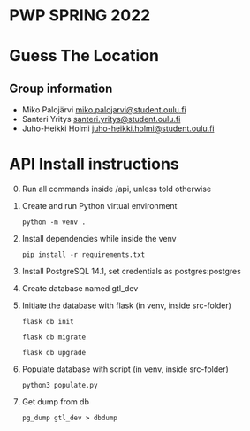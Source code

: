 # PWP SPRING 2022
# Guess The Location
## Group information
* Miko Palojärvi miko.palojarvi@student.oulu.fi
* Santeri Yritys santeri.yritys@student.oulu.fi
* Juho-Heikki Holmi juho-heikki.holmi@student.oulu.fi



# API Install instructions

0. Run all commands inside /api, unless told otherwise

1. Create and run Python virtual environment

      ```python -m venv .```


2. Install dependencies while inside the venv

    ```pip install -r requirements.txt```
  

3. Install PostgreSQL 14.1, set credentials as postgres:postgres

4. Create database named gtl_dev

5. Initiate the database with flask (in venv, inside src-folder)

    ```flask db init```

    ```flask db migrate```

    ```flask db upgrade```

6. Populate database with script (in venv, inside src-folder)
  
    ```python3 populate.py```

7. Get dump from db

      ```pg_dump gtl_dev > dbdump```
